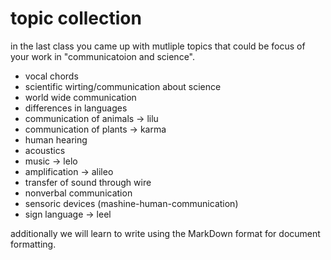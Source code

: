 # topic collection

in the last class you came up with mutliple topics that could be focus of your work in "communicatoion and science".

- vocal chords
- scientific wirting/communication about science
- world wide communication 
- differences in languages
- communication of animals  -> lilu
- communication of plants -> karma
- human hearing 
- acoustics
- music -> lelo
- amplification -> alileo
- transfer of sound through wire
- nonverbal communication
- sensoric devices (mashine-human-communication)
- sign language -> leel

additionally we will learn to write using the MarkDown format for document formatting.
